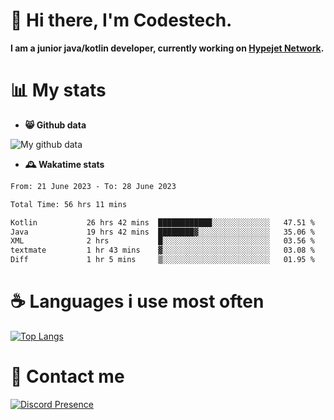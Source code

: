 # 👋 Hi there, I'm Codestech.
**I am a junior java/kotlin developer, currently working on [Hypejet Network](https://github.com/Hypejet).**

# 📊 My stats
- **😸 Github data**

![My github data](https://github-readme-stats.vercel.app/api?username=Codestech1&count_private=true&include_all_commits=true&theme=codeSTACKr)

- **🕰️ Wakatime stats**
<!--START_SECTION:waka-->

```txt
From: 21 June 2023 - To: 28 June 2023

Total Time: 56 hrs 11 mins

Kotlin           26 hrs 42 mins  ████████████░░░░░░░░░░░░░   47.51 %
Java             19 hrs 42 mins  ████████▓░░░░░░░░░░░░░░░░   35.06 %
XML              2 hrs           █░░░░░░░░░░░░░░░░░░░░░░░░   03.56 %
textmate         1 hr 43 mins    ▓░░░░░░░░░░░░░░░░░░░░░░░░   03.08 %
Diff             1 hr 5 mins     ▒░░░░░░░░░░░░░░░░░░░░░░░░   01.95 %
```

<!--END_SECTION:waka-->

# ☕ Languages i use most often
[![Top Langs](https://github-readme-stats.vercel.app/api/top-langs/?username=Codestech1&layout=compact&langs_count=8&exclude_repo=window5000.github.io&theme=codeSTACKr)](https://github.com/anuraghazra/github-readme-stats)

# 💬 Contact me
[![Discord Presence](https://lanyard.cnrad.dev/api/650718742157852740)](https://discord.com/users/650718742157852740)
</br>
